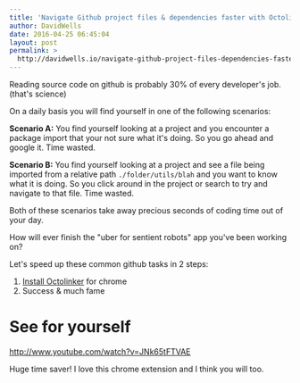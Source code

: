 ```yaml
---
title: 'Navigate Github project files & dependencies faster with Octolinker'
author: DavidWells
date: 2016-04-25 06:45:04
layout: post
permalink: >
  http://davidwells.io/navigate-github-project-files-dependencies-faster-with-octolinker/
---
```


Reading source code on github is probably 30% of every developer's job. (that's science)

On a daily basis you will find yourself in one of the following scenarios:

**Scenario A:**
You find yourself looking at a project and you encounter a package import that your not sure what it's doing. So you go ahead and google it. Time wasted.

**Scenario B:**
You find yourself looking at a project and see a file being imported from a relative path `./folder/utils/blah` and you want to know what it is doing. So you click around in the project or search to try and navigate to that file. Time wasted.

Both of these scenarios take away precious seconds of coding time out of your day.

How will ever finish the "uber for sentient robots" app you've been working on?

Let's speed up these common github tasks in 2 steps:

1. [Install Octolinker](https://chrome.google.com/webstore/detail/octo-linker/jlmafbaeoofdegohdhinkhilhclaklkp?hl=en) for chrome
2. Success & much fame

# See for yourself

http://www.youtube.com/watch?v=JNk65tFTVAE

Huge time saver! I love this chrome extension and I think you will too.

